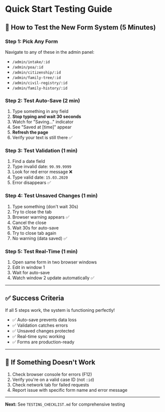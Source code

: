 # Quick Start Testing Guide

## 🚀 How to Test the New Form System (5 Minutes)

### Step 1: Pick Any Form
Navigate to any of these in the admin panel:
- `/admin/intake/:id`
- `/admin/poa/:id`
- `/admin/citizenship/:id`
- `/admin/family-tree/:id`
- `/admin/civil-registry/:id`
- `/admin/family-history/:id`

### Step 2: Test Auto-Save (2 min)
1. Type something in any field
2. **Stop typing and wait 30 seconds**
3. Watch for "Saving..." indicator
4. See "Saved at [time]" appear
5. **Refresh the page**
6. Verify your text is still there ✅

### Step 3: Test Validation (1 min)
1. Find a date field
2. Type invalid date: `99.99.9999`
3. Look for red error message ❌
4. Type valid date: `15.03.2020`
5. Error disappears ✅

### Step 4: Test Unsaved Changes (1 min)
1. Type something (don't wait 30s)
2. Try to close the tab
3. Browser warning appears ✅
4. Cancel the close
5. Wait 30s for auto-save
6. Try to close tab again
7. No warning (data saved) ✅

### Step 5: Test Real-Time (1 min)
1. Open same form in two browser windows
2. Edit in window 1
3. Wait for auto-save
4. Watch window 2 update automatically ✅

---

## ✅ Success Criteria

If all 5 steps work, the system is functioning perfectly!

- ✅ Auto-save prevents data loss
- ✅ Validation catches errors
- ✅ Unsaved changes protected
- ✅ Real-time sync working
- ✅ Forms are production-ready

---

## 🐛 If Something Doesn't Work

1. Check browser console for errors (F12)
2. Verify you're on a valid case ID (not `:id`)
3. Check network tab for failed requests
4. Report issue with specific form name and error message

---

**Next:** See `TESTING_CHECKLIST.md` for comprehensive testing
